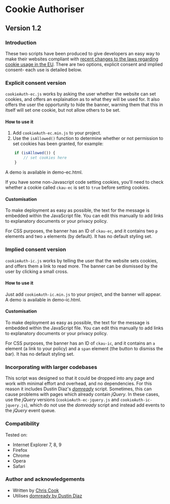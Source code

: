 Cookie Authoriser
=============

Version 1.2
-----------

### Introduction

These two scripts have been produced to give developers an easy way to make their websites compliant with [recent changes to the laws regarding cookie usage in the EU](http://www.ico.gov.uk/for_organisations/privacy_and_electronic_communications/the_guide/cookies.aspx). There are two options, explicit consent and implied consent- each use is detailed below.

### Explicit consent version

 `cookieAuth-ec.js` works by asking the user whether the website can set cookies, and offers an explaination as to what they will be used for. It also offers the user the opportunity to hide the banner, warning them that this in itself will set one cookie, but not allow others to be set.

#### How to use it

1. Add `cookieAuth-ec.min.js` to your project.
2. Use the `isAllowed()` function to determine whether or not permission to set cookies has been granted, for example:

```javascript
	if (isAllowed()) {
		// set cookies here
	}
```

A demo is available in demo-ec.html.

If you have some non-Javascript code setting cookies, you'll need to check whether a cookie called `ckau-ec` is set to `true` before setting cookies.

#### Customisation

To make deployment as easy as possible, the text for the message is embedded within the JavaScript file. You can edit this manually to add links to explanatory documents or your privacy policy.

For CSS purposes, the banner has an ID of `ckau-ec`, and it contains two `p` elements and two `a` elements (by default). It has no default styling set.

### Implied consent version

`cookieAuth-ic.js` works by telling the user that the website sets cookies, and offers them a link to read more. The banner can be dismissed by the user by clicking a small cross.

#### How to use it

Just add `cookieAuth-ic.min.js` to your project, and the banner will appear. A demo is available in demo-ic.html.

#### Customisation

To make deployment as easy as possible, the text for the message is embedded within the JavaScript file. You can edit this manually to add links to explanatory documents or your privacy policy.

For CSS purposes, the banner has an ID of `ckau-ic`, and it contains an `a` element (a link to your policy) and a `span` element (the button to dismiss the bar). It has no default styling set.

### Incorporating with larger codebases

This script was designed so that it could be dropped into any page and work with minimal effort and overhead, and no dependencies. For this reason it includes Dustin Diaz's [_domready_](https://github.com/ded/domready) script. Sometimes, this can cause problems with pages which already contain _jQuery_. In these cases, use the _jQuery_ versions (`cookieAuth-ec-jquery.js` and `cookieAuth-ic-jquery.js`), which do not use the _domready_ script and instead add events to the _jQuery_ event queue.

### Compatibility

Tested on:
+ Internet Explorer 7, 8, 9
+ Firefox
+ Chrome
+ Opera
+ Safari

### Author and acknowledgements

+ Written by [Chris Cook](http://chris-cook.co.uk)
+ Utilises [domready by Dustin Diaz](https://github.com/ded/domready)
